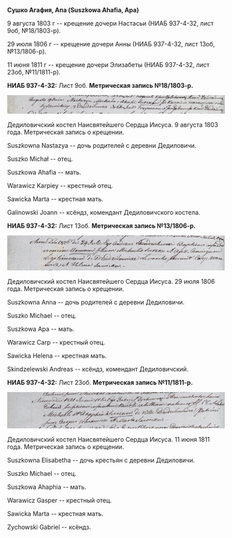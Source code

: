 **Сушко Агафия, Апа (Suszkowa Ahafia, Apa)**

9 августа 1803 г -- крещение дочери Настасьи (НИАБ 937-4-32, лист 9об,
№18/1803-р).

29 июля 1806 г -- крещение дочери Анны (НИАБ 937-4-32, лист 13об,
№13/1806-р).

11 июня 1811 г -- крещение дочери Элизабеты (НИАБ 937-4-32, лист 23об,
№11/1811-р).

**НИАБ 937-4-32:** Лист 9об. **Метрическая запись №18/1803-р.**

![](./media/b71a8f4a980f51473d3cd39aa38a80badb6ae0fe.png)

Дедиловичский костел Наисвятейшего Сердца Иисуса. 9 августа 1803 года.
Метрическая запись о крещении.

Suszkowna Nastazya -- дочь родителей с деревни Дедиловичи.

Suszko Michał -- отец.

Suszkowa Ahafia -- мать.

Warawicz Karpiey -- крестный отец.

Sawicka Marta -- крестная мать.

Galinowski Joann -- ксёндз, комендант Дедиловичского костела.

**НИАБ 937-4-32:** Лист 13об. **Метрическая запись №13/1806-р.**

![](./media/c4ea491bb13cfd5c0c9b4e9cbafa431d995fecc0.png)

Дедиловичский костел Наисвятейшего Сердца Иисуса. 29 июля 1806 года.
Метрическая запись о крещении.

Suszkowna Anna -- дочь родителей с деревни Дедиловичи.

Suszko Michael -- отец.

Suszkowa Apa -- мать.

Warawicz Carp -- крестный отец.

Sawicka Helena -- крестная мать.

Skindzelewski Andreas -- ксёндз, комендант Дедиловичский.

**НИАБ 937-4-32:** Лист 23об. **Метрическая запись №11/1811-р.**

![](./media/ac26014cec24b667758e7857b69362005d453dee.png)

Дедиловичский костел Наисвятейшего Сердца Иисуса. 11 июня 1811 года.
Метрическая запись о крещении.

Suszkowna Elisabetha -- дочь крестьян с деревни Дедиловичи.

Suszko Michael -- отец.

Suszkowa Ahaphia -- мать.

Warawicz Gasper -- крестный отец.

Sawicka Marta -- крестная мать.

Zychowski Gabriel -- ксёндз.
